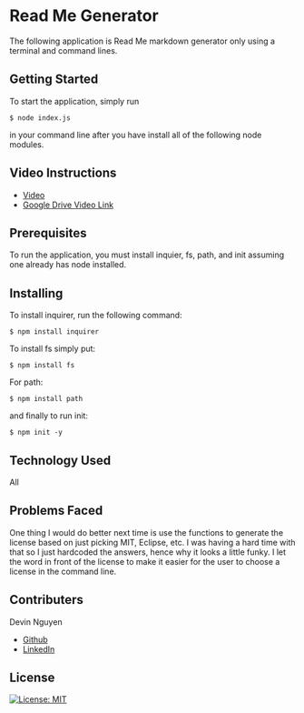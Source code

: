 # Read Me Generator 

The following application is Read Me markdown generator only using a terminal and command lines.

## Getting Started 

To start the application, simply run 
```
$ node index.js
```
in your command line after you have install all of the following node modules. 

## Video Instructions

* [Video](./ReadMeGeneratorFinal.mp4)
* [Google Drive Video Link](https://drive.google.com/file/d/1Bp3mPFpEIKcBt1tXYt-r6bBJg9YP9tXv/view)

## Prerequisites

To run the application, you must install inquier, fs, path, and init  assuming one already has node installed. 

## Installing 

To install inquirer, run the following command:
```
$ npm install inquirer
```
To install fs simply put:
```
$ npm install fs
```
For path:
```
$ npm install path
```
and finally to run init:
```
$ npm init -y
```

## Technology Used

All 

## Problems Faced

One thing I would do better next time is use the functions to generate the license based on just picking MIT, Eclipse, etc. I was having a hard time with that so I just hardcoded the answers, hence why it looks a little funky. I let the word in front of the license to make it easier for the user to choose a license in the command line.

## Contributers

Devin Nguyen
- [Github](https://github.com/kuyadevin)
- [LinkedIn](https://www.linkedin.com/in/devin-nguyen-9a0676212/)

## License

[![License: MIT](https://img.shields.io/badge/License-MIT-yellow.svg)](https://opensource.org/licenses/MIT)
